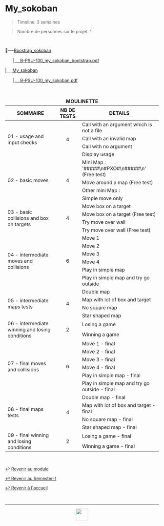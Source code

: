 # My_sokoban

> Timeline: 3 semaines

> Nombre de personnes sur le projet: 1

<br>

📂---[Boostrap_sokoban](https://github.com/Studio-17/Epitech-Subjects/tree/main/Semester-1/B-PSU-100/My_sokoban/Boostrap_sokoban)

ㅤㅤ|\_\_\_[B-PSU-100_my_sokoban_bootstrap.pdf](https://github.com/Studio-17/Epitech-Subjects/blob/main/Semester-1/B-PSU-100/My_sokoban/Boostrap_sokoban/B-PSU-100_my_sokoban_bootstrap.pdf)

|\_\_\_[My_sokoban](https://github.com/Studio-17/Epitech-Subjects/tree/main/Semester-1/B-PSU-100/My_sokoban/My_sokoban)

ㅤㅤ|\_\_\_[B-PSU-100_my_sokoban.pdf](https://github.com/Studio-17/Epitech-Subjects/blob/main/Semester-1/B-PSU-100/My_sokoban/My_sokoban/B-PSU-100_my_sokoban.pdf)


<br>


<table align="center">
    <thead>
        <tr>
            <td colspan="3" align="center"><strong>MOULINETTE</strong></td>
        </tr>
        <tr>
            <th>SOMMAIRE</th>
            <th>NB DE TESTS</th>
            <th>DETAILS</th>
        </tr>
    </thead>
    <tbody>
        <tr>
            <td rowspan="4">01 - usage and input checks</td>
            <td rowspan="4" style="text-align: center;">4</td>
            <td>Call with an argument which is not a file</td>
        </tr>
    		<tr>
			<td>Call with an invalid map</td>
		</tr>
		<tr>
			<td>Call with no argument</td>
		</tr>
		<tr>
			<td>Display usage</td>
		</tr>
        <tr>
            <td rowspan="4">02 - basic moves</td>
            <td rowspan="4" style="text-align: center;">4</td>
            <td>Mini Map : '#####\n#PXO#\n#####\n' (Free test)</td>
        </tr>
    		<tr>
			<td>Move around a map (Free test)</td>
		</tr>
		<tr>
			<td>Other mini Map :</td>
		</tr>
		<tr>
			<td>Simple move only</td>
		</tr>
        <tr>
            <td rowspan="4">03 - basic collisions and box on targets</td>
            <td rowspan="4" style="text-align: center;">4</td>
            <td>Move box on a target</td>
        </tr>
    		<tr>
			<td>Move box on a target (Free test)</td>
		</tr>
		<tr>
			<td>Try move over wall</td>
		</tr>
		<tr>
			<td>Try move over wall (Free test)</td>
		</tr>
        <tr>
            <td rowspan="6">04 - intermediate moves and collisions</td>
            <td rowspan="6" style="text-align: center;">6</td>
            <td>Move 1</td>
        </tr>
    		<tr>
			<td>Move 2</td>
		</tr>
		<tr>
			<td>Move 3</td>
		</tr>
		<tr>
			<td>Move 4</td>
		</tr>
		<tr>
			<td>Play in simple map</td>
		</tr>
		<tr>
			<td>Play in simple map and try go outside</td>
		</tr>
        <tr>
            <td rowspan="4">05 - intermediate maps tests</td>
            <td rowspan="4" style="text-align: center;">4</td>
            <td>Double map</td>
        </tr>
    		<tr>
			<td>Map with lot of box and target</td>
		</tr>
		<tr>
			<td>No square map</td>
		</tr>
		<tr>
			<td>Star shaped map</td>
		</tr>
        <tr>
            <td rowspan="2">06 - intermediate winning and losing conditions</td>
            <td rowspan="2" style="text-align: center;">2</td>
            <td>Losing a game</td>
        </tr>
    		<tr>
			<td>Winning a game</td>
		</tr>
        <tr>
            <td rowspan="6">07 - final moves and collisions</td>
            <td rowspan="6" style="text-align: center;">6</td>
            <td>Move 1 - final</td>
        </tr>
    		<tr>
			<td>Move 2 - final</td>
		</tr>
		<tr>
			<td>Move 3 - final</td>
		</tr>
		<tr>
			<td>Move 4 - final</td>
		</tr>
		<tr>
			<td>Play in simple map - final</td>
		</tr>
		<tr>
			<td>Play in simple map and try go outside - final</td>
		</tr>
        <tr>
            <td rowspan="4">08 - final maps tests</td>
            <td rowspan="4" style="text-align: center;">4</td>
            <td>Double map - final</td>
        </tr>
    		<tr>
			<td>Map with lot of box and target - final</td>
		</tr>
		<tr>
			<td>No square map - final</td>
		</tr>
		<tr>
			<td>Star shaped map - final</td>
		</tr>
        <tr>
            <td rowspan="2">09 - final winning and losing conditions</td>
            <td rowspan="2" style="text-align: center;">2</td>
            <td>Losing a game - final</td>
        </tr>
    		<tr>
			<td>Winning a game - final</td>
		</tr>
	</tbody>
</table>

<br>

[↩️ Revenir au module](https://github.com/Studio-17/Epitech-Subjects/blob/main/Semester-1/B-PSU-100)

[↩️ Revenir au Semester-1](https://github.com/Studio-17/Epitech-Subjects/blob/main/Semester-1)

[↩️ Revenir à l'accueil](https://github.com/Studio-17/Epitech-Subjects/)

<br>

---

<div align="center">

<a href="https://github.com/Studio-17" target="_blank"><img src="https://github.com/Kaiwinta/Epitech-Subjects/blob/feat/Pge2028-first-year/assets/voc17.gif" width="40"></a>

</div>